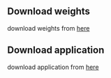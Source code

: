 ## Download weights
download weights from [here](https://drive.google.com/file/d/1hjurLQDz7i_Pn3DxD5TdeZP-bZ63M2Ao/view?usp=sharing)  

## Download application
download application from [here](https://drive.google.com/drive/folders/1Sw_0UWEIE0ibT3U7Q42wPbBWNhvzL6nM?usp=sharing)  
